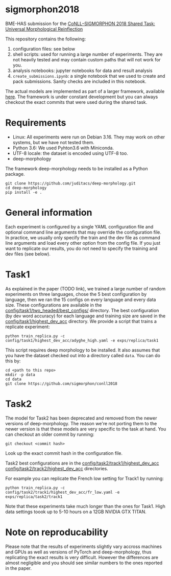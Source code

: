 # sigmorphon2018

BME-HAS submission for the [CoNLL–SIGMORPHON 2018 Shared Task: Universal Morphological Reinflection](https://sigmorphon.github.io/sharedtasks/2018/) 

This repository contains the following:

1. configuration files: see below
2. shell scripts: used for running a large number of experiments. They are not
   heavily tested and may contain custom paths that will not work for you.
3. analysis notebooks: jupyter notebooks for data and result analysis
4. `create_submissions.ipynb`: a single notebook that we used to create and
   pack submissions. Sanity checks are included in this notebook.

The actual models are implemented as part of a larger framework, available
[here](https://github.com/juditacs/deep-morphology). The framework is under
constant development but you can always checkout the exact commits that were
used during the shared task.

# Requirements

- Linux: All experiments were run on Debian 3.16. They may work on other systems, but we
have not tested them.
- Python 3.6: We used Pyhton3.6 with Miniconda.
- UTF-8 locale: the dataset is encoded using UTF-8 too.
- deep-morphology

The framework deep-morphology needs to be installed as a Python package.

    git clone https://github.com/juditacs/deep-morphology.git
    cd deep-morphology
    pip install -e .


# General information

Each experiment is configured by a single YAML configuration file and optional
command line arguments that may override the configuration file. In practice,
we usually only specify the train and the dev file as command line arguments
and load every other option from the config file. If you just want to replicate
our results, you do not need to specify the training and dev files (see below).

# Task1

As explained in the paper (TODO link), we trained a large number of random
experiments on three languages, chose the 5 best configuration by language,
then we ran the 15 configs on every language and every data size. These
configurations are available in the
[config/task1/two_headed/best_configs/](https://github.com/juditacs/sigmorphon2018/tree/master/config/task1/two_headed/best_configs)
directory. The best configuration (by dev word accuracy) for each language and
training size are saved in the
[config/task1/highest_dev_acc](https://github.com/juditacs/sigmorphon2018/tree/master/config/task1/highest_dev_acc)
directory. We provide a script that trains a replicate experiment:

    python train_replica.py -c config/task1/highest_dev_acc/adyghe_high.yaml -e exps/replica/task1

This script requires deep morphology to be installed. It also assumes that you
have the dataset checked out into a directory called `data`. You can do this
by:

    cd <path to this repo>
    mkdir -p data
    cd data
    git clone https://github.com/sigmorphon/conll2018

# Task2

The model for Task2 has been deprecated and removed from the newer versions of
deep-morphology. The reason we're not porting them to the newer version is that
these models are very specific to the task at hand.
You can checkout an older commit by running:

    git checkout <commit hash>

Look up the exact commit hash in the configuration file.

Task2 best configurations are in the
[config/task2/track1/highest_dev_acc](https://github.com/juditacs/sigmorphon2018/tree/master/config/task2/track1/highest_dev_acc)
[config/task2/track2/highest_dev_acc](https://github.com/juditacs/sigmorphon2018/tree/master/config/task2/track2/highest_dev_acc)
directories.

For example you can replicate the French low setting for Track1 by running:

    python train_replica.py -c config/task2/track1/highest_dev_acc/fr_low.yaml -e exps/replica/task2/track1

Note that these experiments take much longer than the ones for Task1. High data
settings toook up to 5-10 hours on a 12GB NVIDIA GTX TITAN.

# Note on reproducability

Please note that the results of experiments slightly vary accross machines and
GPUs as well as versions of PyTorch and deep-morphology, thus replicating the
exact results is very difficult. However the differences are almost negligible
and you should see similar numbers to the ones reported in the paper.

